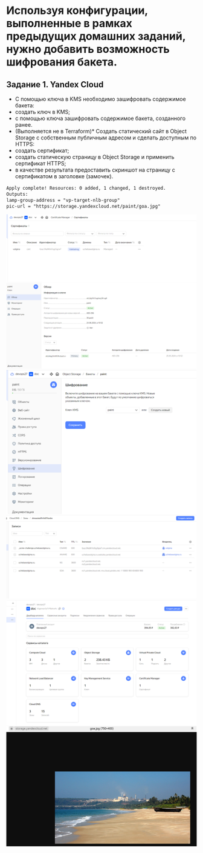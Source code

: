 # Используя конфигурации, выполненные в рамках предыдущих домашних заданий, нужно добавить возможность шифрования бакета.
## Задание 1. Yandex Cloud
- С помощью ключа в KMS необходимо зашифровать содержимое бакета:
- создать ключ в KMS;
- с помощью ключа зашифровать содержимое бакета, созданного ранее.
- (Выполняется не в Terraform)* Создать статический сайт в Object Storage c собственным публичным адресом и сделать доступным по HTTPS:
- создать сертификат;
- создать статическую страницу в Object Storage и применить сертификат HTTPS;
- в качестве результата предоставить скриншот на страницу с сертификатом в заголовке (замочек).
```
Apply complete! Resources: 0 added, 1 changed, 1 destroyed.
Outputs:
lamp-group-address = "vp-target-nlb-group"
pic-url = "https://storage.yandexcloud.net/paint/goa.jpg"
```
![sert](https://github.com/EVolgina/ycloud3/blob/main/cert.png)
![setting key](https://github.com/EVolgina/ycloud3/blob/main/setting%20key.png)
![key](https://github.com/EVolgina/ycloud3/blob/main/key.png)
![zone](https://github.com/EVolgina/ycloud3/blob/main/zone2.png)
![resorse](https://github.com/EVolgina/ycloud3/blob/main/ресурсы.png)
![goa](https://github.com/EVolgina/ycloud3/blob/main/goa.png)
